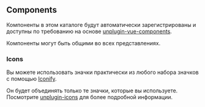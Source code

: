 ## Components

Компоненты в этом каталоге будут автоматически зарегистрированы и доступны по требованию на основе [unplugin-vue-components](https://github.com/unplugin/unplugin-vue-components).

Компоненты могут быть общими во всех представлениях.

### Icons

Вы можете использовать значки практически из любого набора значков с помощью [Iconify](https://iconify.design/).

Он будет объединять только те значки, которые вы используете. Посмотрите [unplugin-icons](https://github.com/unplugin/unplugin-icons) для более подробной информации.
